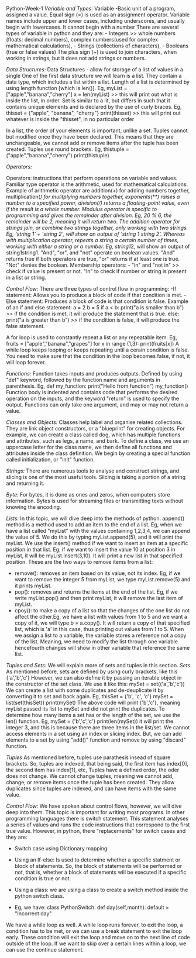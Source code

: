  Python-Week-1
_Variable and Types:_
Variable -Basic unit of a program, assigned a value. 
Equal sign (=) is used as an assignment operator.
Variable names include upper and lower cases, including underscores, and usually begin with lowercases. It cannot begin with a number
There are several types of variable in python and they are: - Integers >> whole numbers (floats: decimal numbers), complex numbers(used                                                               for complex mathematical calculations), 
                                                            - Strings (collections of characters),
                                                            - Booleans (true or false values)
The plus sign (+) is used to join characters, when working in strings, but it does not add strings or numbers. 

_Data Structures:_
Data Structures - allow for storage of a list of values in a single 
One of the first data structure we will learn is a list. They contain a data type, which includes a list within a list.
Length of a list is determined by using length function [which is len()]. Eg, myList = ["apple","banana","cherry"]
                                                                              x = len(myList) >> this will print out what is inside the list, in order.
Set is similar to a lit, but differs in such that it contains unique elements and is declared by the use of curly braces. Eg, thisset = {"apple", "banana", "cherry"}
print(thisset) >> this will print out whatever is inside the "thisset", in no particular order

In a list, the order of your elements is important, unlike a set.
Tuples cannot but modified once they have been declared. This means that they are unchangeable, we cannot add or remove items after the tuple has been created. 
Tuples use round brackets. Eg, thistuple = ("apple","banana","cherry") 
                           print(thistuple)

 _Operators:_
 
Operators: instructions that perform operations on variable and values. Familiar type operator is the arithmetic, used for mathematical calculations.
Example of arithmetic operator are addition(+) for adding numbers together, multiplication(*) for mulitplying numbers together, exponents(**) raises a number to a specified power, division(/) returns a floating-point value, even if the result is a whole number.
Modulus operator is specific to programming and gives the remainder after division. Eg, 20 % 6, the remainder will be 2, meaning it will return two. 
The addition operator for strings join, or combine two strings together, only working with two strings. Eg, 'string 1' + 'string 2', will show an output of 'string 1 string 2'.
Whereas with multiplication operator, repeats a string a certain number of times, working with either a string or a number. Eg, string1*2, will show an output of string1string1.
"And", "or", and "not" operate on boolean values. "And" returns true if both operators are true, "or" returns if at least one is true. "Not" denies the boolean.
Membership operators: - "in" and "not in" >> check if value is present or not. "In" to check if number or string is present in a list or string.

_Control Flow:_
There are three types of control flow in programming: 
    -If statement: Allows you to produce a block of code if that condition is met. 
    - Else statement: Produces a block of code is that condition is false. 
                   Example of an if and else statement: 
                   a = 2 
                   b = 5
                   if a < b:
                      print("a is smaller than b")   >> if the condition is met, it will produce the statement that is true.
                   else:
                       print("a is greater than b")  >> if the condition is false, it will produce the false statement.

A for loop is used to constantly repeat a list or any repeatable item. Eg, fruits = ["apple","banana","grapes"]
                                                                        for x in range (1,3):
                                                                            print(fruits[x])
A while loop keeps looping or keeps repeating until a cerain condition is false. You need to make sure that the condition in the loop becomes false, if not, it will loop forever.

_Functions:_
Function takes inputs and produces outputs.
Defined by using "def" keyword, followed by the function name and arguments in parenthesis. 
Eg, def my_function:
        print("Hello from function")
    my_function()
Function body is indented and contains code that performs the desired operation on the inputs, and the keyword "return" is used to specify the output.
Functions can only take one argument, and may or may not return a value.

_Classes and Objects:_
Classes help label and organise related collections. They are link object constructors, or a "blueprint" for creating objects.
For example, we can create a class called dog, which has multiple functions and attributes, such as legs, a name, and bark.
To define a class, we use an uppercase letter for the class name, we then define all functions and attributes inside the class definition.
We begin by creating a special function called initialization, or "init" function.

_Strings:_
There are numerous tools to analyse and construct strings, and slicing is one of the most useful tools.
Slicing is taking a portion of a string and returning it. 

_Byte:_
For bytes, it is done as ones and zeros, when computers store information.
Bytes is used for streaming files or transmitting texts without knowing the encoding.

_Lists:_
In this topic, we will dive deep into the methods of python.
append() method is a method used to add an item to the end of a list.
Eg, when we have a list called "myList" with the values containing 1,2,3,4, we can append the value of 5. 
We do this by typing myList.append(5), and it will print the myList.
We use the insert() method if we want to insert an item at a specific position in that list.
Eg, if we want to insert the value 10 at position 3 in myList, it will be myList.insert(3,10). It will print a new list in that specified position.
These are the two ways to remove items from a list: 
- remove(): removes an item based on its value, not its index. Eg, if we want to remove the integer 5 from myList, we type myList.remove(5) and it prints myList.
- pop(): removes and returns the items at the end of the list. Eg, if we write myList.pop() and then print myList, it will remove the last item of myList.
- cpoy(): to make a copy of a list so that the changes of the one list do not affect the other.Eg, we have a list with values from 1 to 5 and we want a copy of it, we will type b = a.copy(). It will return a copy of that specified list, which is 'a' in this case, thus printing out values from 1 to 5.
When we assign a list to a variable, the variable stores a reference not a copy of the list. Meaning, we need to modify the list through one variable hencefourth changes will show in other variable that reference the same list.

_Tuples and Sets:_
We will explain more of sets and tuples in this section.
*Sets*
As mentioned before, sets are defined by using curly brackets, like this {'a','b','c'}
However, we can also define it by passing an iterable object in the constructor of the set class. We use it like this: mySet = set(('a','b','c'))
We can create a list with some duplicates and de-deuplicate it by converting it to set and back again.
Eg, thisSet = {'b', 'c', 'c'} 
mySet = list(set(thisSet))
print(mySet)
The above code will print {'b','c'}, meaning myList passed its list to mySet and did not print the duplicates.
To determine how many items a set has or the length of the set, we use the len() function. 
Eg, mySet = {'b','c','c'}
    print(len(mySet))  it will print the integer 3, and this is because there are three items in the list/set.
We cannot access elements in a set using an index or slicing index. But, we can add elements to a set by using "add()" function and remove by using "discard" function.

*Tuples*
As mentioned before, tuples use parathesis insead of square brackets.
So, tuples are indexed, that being said, the first item has index[0], the second item has index[1], etc,
Tuples have a defined order, the oder does not change. We cannot change tuples, meaning we cannot add, change, or remove items once the tuple has been created. 
They allow duplicates since tuples are indexed, and can have items with the same value.


_Control Flow:_
We have spoken about control flows, however, we will dive deep into them.
This topic is important for writing most programs.
In other programming languages there is switch statement. This statement analyses a series of values and runs the code instructions that correspond to the first true value.
However, in python, there "replacements" for switch cases and they are:

- Switch case using Dictionary mapping:

- Using an If-else: Is used to determine whether a specific statment or block of statements. So, the block of statements will be performed or not, that is, whether a block of statements will be executed if a specific condition is true or not.
- Using a class: we are using a class to create a switch method inside the python switch class.
- Eg, we have:
  class PythonSwitch:
        def day(self,month):
                default = "Incorrect day"

We have a while loop as well. A while loop runs forever, to exit the loop, a condition has to be met, or we can use a break statement to exit the loop early. These condition will exit the loop and move on to the next line of code outside of the loop.
If we want to skip over a certain lines within a loop, we can use the continue statement.
